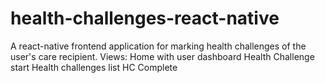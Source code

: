 # health-challenges-react-native

A react-native frontend application for marking health challenges of the user's care recipient. 
Views:
Home with user dashboard
Health Challenge start
Health challenges list
HC Complete
